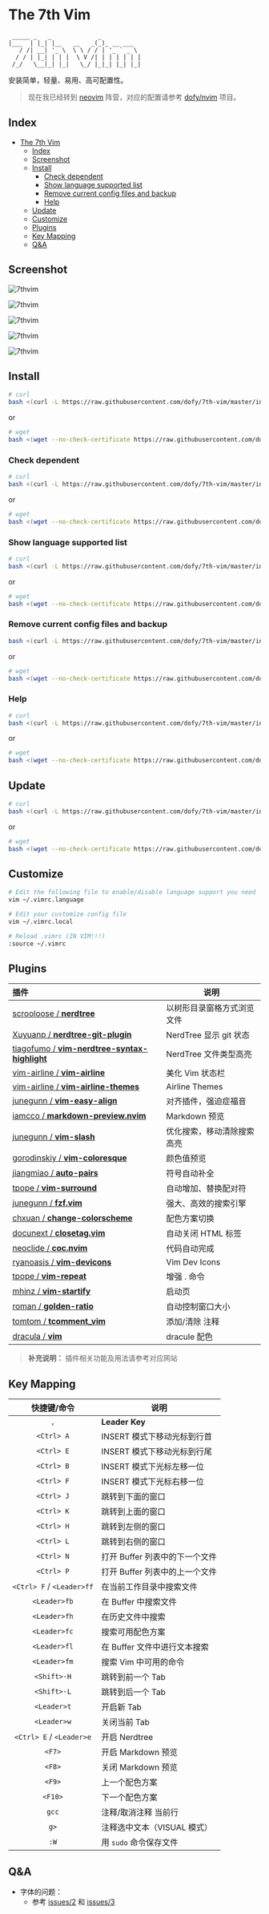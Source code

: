 # The 7th Vim

```
 _____ _   _             _
|___  | |_| |__   __   _(_)_ __ ___
   / /| __| '_ \  \ \ / / | '_ ` _ \
  / / | |_| | | |  \ V /| | | | | | |
 /_/   \__|_| |_|   \_/ |_|_| |_| |_|
```

安装简单，轻量、易用、高可配置性。

> 现在我已经转到 [neovim][neovim] 阵营，对应的配置请参考 [dofy/nvim][dofy/nvim] 项目。

## Index

- [The 7th Vim](#the-7th-vim)
  - [Index](#index)
  - [Screenshot](#screenshot)
  - [Install](#install)
    - [Check dependent](#check-dependent)
    - [Show language supported list](#show-language-supported-list)
    - [Remove current config files and backup](#remove-current-config-files-and-backup)
    - [Help](#help)
  - [Update](#update)
  - [Customize](#customize)
  - [Plugins](#plugins)
  - [Key Mapping](#key-mapping)
  - [Q\&A](#qa)

## Screenshot

![7thvim][screen-shot-1]

![7thvim][screen-shot-2]

![7thvim][screen-shot-3]

![7thvim][screen-shot-4]

![7thvim][screen-shot-5]

## Install

```bash
# curl
bash <(curl -L https://raw.githubusercontent.com/dofy/7th-vim/master/install.sh) -i
```

or

```bash
# wget
bash <(wget --no-check-certificate https://raw.githubusercontent.com/dofy/7th-vim/master/install.sh -O -) -i
```

### Check dependent

```bash
# curl
bash <(curl -L https://raw.githubusercontent.com/dofy/7th-vim/master/install.sh) -c
```

or

```bash
# wget
bash <(wget --no-check-certificate https://raw.githubusercontent.com/dofy/7th-vim/master/install.sh -O -) -c
```

### Show language supported list

```bash
# curl
bash <(curl -L https://raw.githubusercontent.com/dofy/7th-vim/master/install.sh) -l
```

or

```bash
# wget
bash <(wget --no-check-certificate https://raw.githubusercontent.com/dofy/7th-vim/master/install.sh -O -) -l
```

### Remove current config files and backup

```bash
bash <(curl -L https://raw.githubusercontent.com/dofy/7th-vim/master/install.sh) -b
```

or

```bash
# wget
bash <(wget --no-check-certificate https://raw.githubusercontent.com/dofy/7th-vim/master/install.sh -O -) -b
```

### Help

```bash
# curl
bash <(curl -L https://raw.githubusercontent.com/dofy/7th-vim/master/install.sh) -h
```

or

```bash
# wget
bash <(wget --no-check-certificate https://raw.githubusercontent.com/dofy/7th-vim/master/install.sh -O -) -h
```

## Update

```bash
# curl
bash <(curl -L https://raw.githubusercontent.com/dofy/7th-vim/master/install.sh) -u
```

or

```bash
# wget
bash <(wget --no-check-certificate https://raw.githubusercontent.com/dofy/7th-vim/master/install.sh -O -) -u
```

## Customize

```bash
# Edit the following file to enable/disable language support you need
vim ~/.vimrc.language

# Edit your customize config file
vim ~/.vimrc.local

# Reload .vimrc (IN VIM!!!)
:source ~/.vimrc
```

## Plugins

| 插件                                                   | 说明                       |
| :----------------------------------------------------- | -------------------------- |
| [scrooloose / **nerdtree**][plug1]                     | 以树形目录窗格方式浏览文件 |
| [Xuyuanp / **nerdtree-git-plugin**][plug2]             | NerdTree 显示 git 状态     |
| [tiagofumo / **vim-nerdtree-syntax-highlight**][plug3] | NerdTree 文件类型高亮      |
| [vim-airline / **vim-airline**][plug4]                 | 美化 Vim 状态栏            |
| [vim-airline / **vim-airline-themes**][plug5]          | Airline Themes             |
| [junegunn / **vim-easy-align**][plug6]                 | 对齐插件，强迫症福音       |
| [iamcco / **markdown-preview.nvim**][plug7]            | Markdown 预览              |
| [junegunn / **vim-slash**][plug8]                      | 优化搜索，移动清除搜索高亮 |
| [gorodinskiy / **vim-coloresque**][plug9]              | 颜色值预览                 |
| [jiangmiao / **auto-pairs**][plug10]                   | 符号自动补全               |
| [tpope / **vim-surround**][plug11]                     | 自动增加、替换配对符       |
| [junegunn / **fzf.vim**][plug12]                       | 强大、高效的搜索引擎       |
| [chxuan / **change-colorscheme**][plug13]              | 配色方案切换               |
| [docunext / **closetag.vim**][plug14]                  | 自动关闭 HTML 标签         |
| [neoclide / **coc.nvim**][plug15]                      | 代码自动完成               |
| [ryanoasis / **vim-devicons**][plug16]                 | Vim Dev Icons              |
| [tpope / **vim-repeat**][plug17]                       | 增强 . 命令                |
| [mhinz / **vim-startify**][plug18]                     | 启动页                     |
| [roman / **golden-ratio**][plug19]                     | 自动控制窗口大小           |
| [tomtom / **tcomment_vim**][plug20]                    | 添加/清除 注释             |
| [dracula / **vim**][color]                             | dracule 配色               |

> **补充说明：** 插件相关功能及用法请参考对应网站

## Key Mapping

|        快捷键/命令        | 说明                           |
| :-----------------------: | ------------------------------ |
|            `,`            | **Leader Key**                 |
|        `<Ctrl> A`         | INSERT 模式下移动光标到行首    |
|        `<Ctrl> E`         | INSERT 模式下移动光标到行尾    |
|        `<Ctrl> B`         | INSERT 模式下光标左移一位      |
|        `<Ctrl> F`         | INSERT 模式下光标右移一位      |
|        `<Ctrl> J`         | 跳转到下面的窗口               |
|        `<Ctrl> K`         | 跳转到上面的窗口               |
|        `<Ctrl> H`         | 跳转到左侧的窗口               |
|        `<Ctrl> L`         | 跳转到右侧的窗口               |
|        `<Ctrl> N`         | 打开 Buffer 列表中的下一个文件 |
|        `<Ctrl> P`         | 打开 Buffer 列表中的上一个文件 |
| `<Ctrl> F` / `<Leader>ff` | 在当前工作目录中搜索文件       |
|       `<Leader>fb`        | 在 Buffer 中搜索文件           |
|       `<Leader>fh`        | 在历史文件中搜索               |
|       `<Leader>fc`        | 搜索可用配色方案               |
|       `<Leader>fl`        | 在 Buffer 文件中进行文本搜索   |
|       `<Leader>fm`        | 搜索 Vim 中可用的命令          |
|        `<Shift>-H`        | 跳转到前一个 Tab               |
|        `<Shift>-L`        | 跳转到后一个 Tab               |
|        `<Leader>t`        | 开启新 Tab                     |
|        `<Leader>w`        | 关闭当前 Tab                   |
| `<Ctrl> E` / `<Leader>e`  | 开启 Nerdtree                  |
|          `<F7>`           | 开启 Markdown 预览             |
|          `<F8>`           | 关闭 Markdown 预览             |
|          `<F9>`           | 上一个配色方案                 |
|          `<F10>`          | 下一个配色方案                 |
|           `gcc`           | 注释/取消注释 当前行           |
|           `g>`            | 注释选中文本（VISUAL 模式）    |
|           `:W`            | 用 `sudo` 命令保存文件         |

## Q&A

- 字体的问题：
  - 参考 [issues/2][issues2] 和 [issues/3][issues3]

[screen-shot-1]: https://user-images.githubusercontent.com/344197/34345993-42b0397c-ea2e-11e7-9003-e8c7f6453cba.png
[screen-shot-2]: https://user-images.githubusercontent.com/344197/34291098-a32023d6-e735-11e7-9fd5-285b4939c1c8.png
[screen-shot-3]: https://user-images.githubusercontent.com/344197/34345994-444dac1a-ea2e-11e7-98a1-3a21c4d000a9.png
[screen-shot-4]: https://user-images.githubusercontent.com/344197/34291099-a37b0102-e735-11e7-9ee4-e03b7f180af0.png
[screen-shot-5]: https://user-images.githubusercontent.com/344197/34291095-a2399ca4-e735-11e7-9883-6b1a27364fe4.png
[plug1]: https://github.com/scrooloose/nerdtree
[plug2]: https://github.com/Xuyuanp/nerdtree-git-plugin
[plug3]: https://github.com/tiagofumo/vim-nerdtree-syntax-highlight
[plug4]: https://github.com/vim-airline/vim-airline
[plug5]: https://github.com/vim-airline/vim-airline-themes
[plug6]: https://github.com/junegunn/vim-easy-align
[plug7]: https://github.com/iamcco/markdown-preview.nvim
[plug8]: https://github.com/junegunn/vim-slash
[plug9]: https://github.com/gorodinskiy/vim-coloresque
[plug10]: https://github.com/jiangmiao/auto-pairs
[plug11]: https://github.com/tpope/vim-surround
[plug12]: https://github.com/junegunn/fzf.vim
[plug13]: https://github.com/chxuan/change-colorscheme
[plug14]: https://github.com/docunext/closetag.vim
[plug15]: https://github.com/neoclide/coc.nvim
[plug16]: https://github.com/ryanoasis/vim-devicons
[plug17]: https://github.com/tpope/vim-repeat
[plug18]: https://github.com/mhinz/vim-startify
[plug19]: https://github.com/roman/golden-ratio
[plug20]: https://github.com/tomtom/tcomment_vim
[color]: https://github.com/dracula/vim
[issues2]: https://github.com/dofy/7th-vim/issues/2
[issues3]: https://github.com/dofy/7th-vim/issues/3
[neovim]: https://neovim.io/
[dofy/nvim]: https://github.com/dofy/nvim
